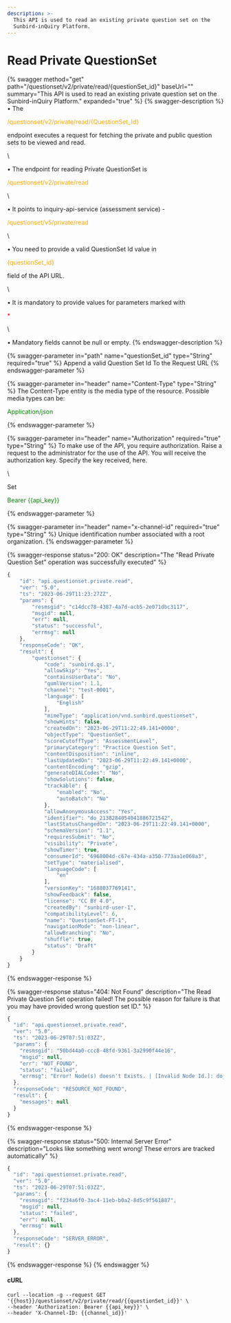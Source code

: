 ```yaml
---
description: >-
  This API is used to read an existing private question set on the
  Sunbird-inQuiry Platform.
---
```


# Read Private QuestionSet

{% swagger method="get" path="/questionset/v2/private/read/{questionSet_id}" baseUrl="" summary="This API is used to read an existing private question set on the Sunbird-inQuiry Platform." expanded="true" %}
{% swagger-description %}
• The 

<mark style="color:orange;">

/questionset/v2/private/read/{QuestionSet_Id}

</mark>

 endpoint executes a request for fetching the private and public question sets to be viewed and read. 

\


• The endpoint for reading Private QuestionSet is 

<mark style="color:orange;">

/questionset/v2/private/read

</mark>

\


• It points to inquiry-api-service (assessment service) - 

<mark style="color:orange;">

/questionset/v5/private/read

</mark>

 

\


• You need to provide a valid QuestionSet Id value in 

<mark style="color:orange;">

{questionSet_id}

</mark>

 field of the API URL.

\


• It is mandatory to provide values for parameters marked with 

<mark style="color:red;">

\*

</mark>

\


• Mandatory fields cannot be null or empty.
{% endswagger-description %}

{% swagger-parameter in="path" name="questionSet_id" type="String" required="true" %}
Append a valid Question Set Id To the Request URL
{% endswagger-parameter %}

{% swagger-parameter in="header" name="Content-Type" type="String" %}
The Content-Type entity is the media type of the resource. Possible media types can be: 

<mark style="color:green;">

Application/json

</mark>
{% endswagger-parameter %}

{% swagger-parameter in="header" name="Authorization" required="true" type="String" %}
To make use of the API, you require authorization. Raise a request to the administrator for the use of the API. You will receive the authorization key. Specify the key received, here.

\


Set 

<mark style="color:green;">

Bearer {{api_key}}

</mark>
{% endswagger-parameter %}

{% swagger-parameter in="header" name="x-channel-id" required="true" type="String" %}
Unique identification number associated with a root organization.
{% endswagger-parameter %}

{% swagger-response status="200: OK" description="The "Read Private Question Set" operation was successfully executed" %}
```javascript
{
    "id": "api.questionset.private.read",
    "ver": "5.0",
    "ts": "2023-06-29T11:23:27ZZ",
    "params": {
        "resmsgid": "c14dcc78-4387-4a7d-acb5-2e071dbc3117",
        "msgid": null,
        "err": null,
        "status": "successful",
        "errmsg": null
    },
    "responseCode": "OK",
    "result": {
        "questionset": {
            "code": "sunbird.qs.1",
            "allowSkip": "Yes",
            "containsUserData": "No",
            "qumlVersion": 1.1,
            "channel": "test-0001",
            "language": [
                "English"
            ],
            "mimeType": "application/vnd.sunbird.questionset",
            "showHints": false,
            "createdOn": "2023-06-29T11:22:49.141+0000",
            "objectType": "QuestionSet",
            "scoreCutoffType": "AssessmentLevel",
            "primaryCategory": "Practice Question Set",
            "contentDisposition": "inline",
            "lastUpdatedOn": "2023-06-29T11:22:49.141+0000",
            "contentEncoding": "gzip",
            "generateDIALCodes": "No",
            "showSolutions": false,
            "trackable": {
                "enabled": "No",
                "autoBatch": "No"
            },
            "allowAnonymousAccess": "Yes",
            "identifier": "do_2138284054041886721542",
            "lastStatusChangedOn": "2023-06-29T11:22:49.141+0000",
            "schemaVersion": "1.1",
            "requiresSubmit": "No",
            "visibility": "Private",
            "showTimer": true,
            "consumerId": "6968004d-c67e-434a-a350-773aa1e068a3",
            "setType": "materialised",
            "languageCode": [
                "en"
            ],
            "versionKey": "1688037769141",
            "showFeedback": false,
            "license": "CC BY 4.0",
            "createdBy": "sunbird-user-1",
            "compatibilityLevel": 6,
            "name": "QuestionSet-FT-1",
            "navigationMode": "non-linear",
            "allowBranching": "No",
            "shuffle": true,
            "status": "Draft"
        }
    }
}
```
{% endswagger-response %}

{% swagger-response status="404: Not Found" description="The Read Private Question Set operation failed! The possible reason for failure is that you may have provided wrong question set ID." %}
```javascript
{
  "id": "api.questionset.private.read",
  "ver": "5.0",
  "ts": "2023-06-29T07:51:03ZZ",
  "params": {
    "resmsgid": "50bd44a0-ccc8-48fd-9361-3a2990f44e16",
    "msgid": null,
    "err": "NOT_FOUND",
    "status": "failed",
    "errmsg": "Error! Node(s) doesn't Exists. | [Invalid Node Id.]: do_11336896348850585612"
  },
  "responseCode": "RESOURCE_NOT_FOUND",
  "result": {
    "messages": null
  }
}
```
{% endswagger-response %}

{% swagger-response status="500: Internal Server Error" description="Looks like something went wrong! These errors are tracked automatically" %}
```javascript
{
  "id": "api.questionset.private.read",
  "ver": "5.0",
  "ts": "2023-06-29T07:51:03ZZ",
  "params": {
    "resmsgid": "f234a6f0-3ac4-11eb-b0a2-8d5c9f561887",
    "msgid": null,
    "status": "failed",
    "err": null,
    "errmsg": null
  },
  "responseCode": "SERVER_ERROR",
  "result": {}
}
```
{% endswagger-response %}
{% endswagger %}

#### cURL

```shell
curl --location -g --request GET '{{host}}/questionset/v2/private/read/{{questionSet_id}}' \
--header 'Authorization: Bearer {{api_key}}' \
--header 'X-Channel-ID: {{channel_id}}'
```
